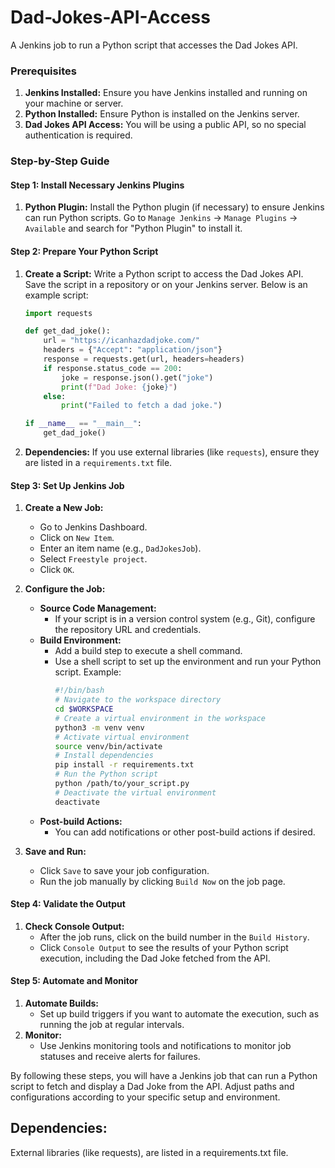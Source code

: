 # Dad-Jokes-API-Access

A Jenkins job to run a Python script that accesses the Dad Jokes API.

### Prerequisites
1. **Jenkins Installed:** Ensure you have Jenkins installed and running on your machine or server.
2. **Python Installed:** Ensure Python is installed on the Jenkins server.
3. **Dad Jokes API Access:** You will be using a public API, so no special authentication is required.

### Step-by-Step Guide

#### Step 1: Install Necessary Jenkins Plugins
1. **Python Plugin:** Install the Python plugin (if necessary) to ensure Jenkins can run Python scripts. Go to `Manage Jenkins` -> `Manage Plugins` -> `Available` and search for "Python Plugin" to install it.

#### Step 2: Prepare Your Python Script
1. **Create a Script:** Write a Python script to access the Dad Jokes API. Save the script in a repository or on your Jenkins server. Below is an example script:

    ```python
    import requests

    def get_dad_joke():
        url = "https://icanhazdadjoke.com/"
        headers = {"Accept": "application/json"}
        response = requests.get(url, headers=headers)
        if response.status_code == 200:
            joke = response.json().get("joke")
            print(f"Dad Joke: {joke}")
        else:
            print("Failed to fetch a dad joke.")
    
    if __name__ == "__main__":
        get_dad_joke()
    ```

2. **Dependencies:** If you use external libraries (like `requests`), ensure they are listed in a `requirements.txt` file.

#### Step 3: Set Up Jenkins Job
1. **Create a New Job:**
   - Go to Jenkins Dashboard.
   - Click on `New Item`.
   - Enter an item name (e.g., `DadJokesJob`).
   - Select `Freestyle project`.
   - Click `OK`.

2. **Configure the Job:**
   - **Source Code Management:**
     - If your script is in a version control system (e.g., Git), configure the repository URL and credentials.
   - **Build Environment:**
     - Add a build step to execute a shell command.
     - Use a shell script to set up the environment and run your Python script. Example:
       ```bash
       #!/bin/bash
       # Navigate to the workspace directory
       cd $WORKSPACE
       # Create a virtual environment in the workspace
       python3 -m venv venv
       # Activate virtual environment
       source venv/bin/activate
       # Install dependencies
       pip install -r requirements.txt
       # Run the Python script
       python /path/to/your_script.py
       # Deactivate the virtual environment
       deactivate
       ```
   - **Post-build Actions:**
     - You can add notifications or other post-build actions if desired.

3. **Save and Run:**
   - Click `Save` to save your job configuration.
   - Run the job manually by clicking `Build Now` on the job page.

#### Step 4: Validate the Output
1. **Check Console Output:**
   - After the job runs, click on the build number in the `Build History`.
   - Click `Console Output` to see the results of your Python script execution, including the Dad Joke fetched from the API.

#### Step 5: Automate and Monitor
1. **Automate Builds:**
   - Set up build triggers if you want to automate the execution, such as running the job at regular intervals.
2. **Monitor:**
   - Use Jenkins monitoring tools and notifications to monitor job statuses and receive alerts for failures.

By following these steps, you will have a Jenkins job that can run a Python script to fetch and display a Dad Joke from the API. Adjust paths and configurations according to your specific setup and environment.

## Dependencies: 

External libraries (like requests), are listed in a requirements.txt file.
